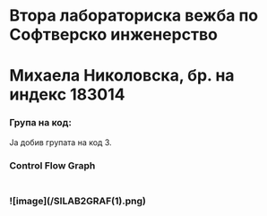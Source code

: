 # Втора лабораториска вежба по Софтверско инженерство
# Михаела Николовска, бр. на индекс 183014
 <h3>Група на код:</h3>
 <p>Ја добив групата на код 3.<p>
<h3>Control Flow Graph<h3> <br>
 ![image](/SILAB2GRAF(1).png)
